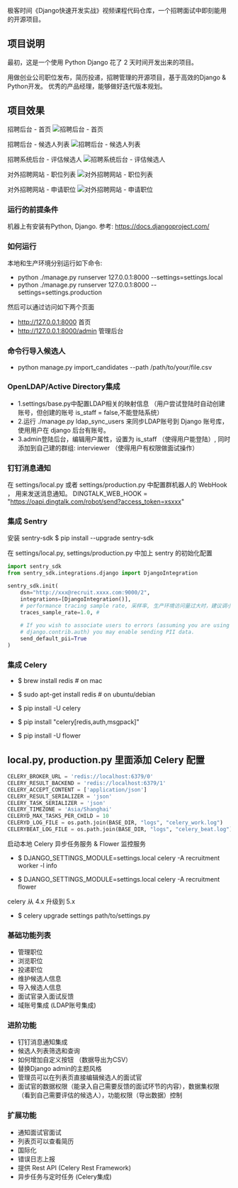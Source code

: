 
极客时间《Django快速开发实战》视频课程代码仓库，一个招聘面试中即刻能用的开源项目。

## 项目说明

最初，这是一个使用 Python Django 花了 2 天时间开发出来的项目。

用做创业公司职位发布，简历投递，招聘管理的开源项目，基于高效的Django & Python开发。
优秀的产品经理，能够做好迭代版本规划。

## 项目效果

招聘后台 - 首页
![招聘后台 - 首页](snapshot/recruitment_home_page.png)

招聘后台 - 候选人列表
![招聘后台 - 候选人列表](snapshot/recruitment_candidate_list.png)


招聘系统后台 - 评估候选人
![招聘系统后台 - 评估候选人](snapshot/recruitment_candidate_evaluation.png)

对外招聘网站 - 职位列表
![对外招聘网站 - 职位列表](snapshot/recruitment_job_list_for_candidates.png)

对外招聘网站 - 申请职位
![对外招聘网站 - 申请职位](snapshot/recruitment_apply_job.png)


### 运行的前提条件

机器上有安装有Python, Django. 参考:
https://docs.djangoproject.com/

### 如何运行
本地和生产环境分别运行如下命令:
* python ./manage.py runserver 127.0.0.1:8000 --settings=settings.local
* python ./manage.py runserver 127.0.0.1:8000 --settings=settings.production

然后可以通过访问如下两个页面 
* http://127.0.0.1:8000 首页
* http://127.0.0.1:8000/admin 管理后台

### 命令行导入候选人

* python manage.py import_candidates --path /path/to/your/file.csv

### OpenLDAP/Active Directory集成
* 1.settings/base.py中配置LDAP相关的映射信息 （用户尝试登陆时自动创建账号，但创建的账号 is_staff = false,不能登陆系统）
* 2.运行 ./manage.py ldap_sync_users 来同步LDAP账号到 Django 账号库， 使用用户在 django 后台有账号。
* 3.admin登陆后台，编辑用户属性，设置为 is_staff （使得用户能登陆）, 同时添加到自己建的群组: interviewer （使得用户有权限做面试操作）

### 钉钉消息通知

在 settings/local.py 或者 settings/production.py 中配置群机器人的 WebHook ， 用来发送消息通知。
DINGTALK_WEB_HOOK = "https://oapi.dingtalk.com/robot/send?access_token=xsxxx"

### 集成 Sentry
安装 sentry-sdk
    $ pip install --upgrade sentry-sdk

在 settings/local.py, settings/production.py 中加上 sentry 的初始化配置
```python
import sentry_sdk
from sentry_sdk.integrations.django import DjangoIntegration

sentry_sdk.init(
    dsn="http://xxx@recruit.xxxx.com:9000/2",
    integrations=[DjangoIntegration()],
    # performance tracing sample rate, 采样率, 生产环境访问量过大时，建议调小（不用每一个URL请求都记录性能）
    traces_sample_rate=1.0, # 
    
    # If you wish to associate users to errors (assuming you are using
    # django.contrib.auth) you may enable sending PII data.
    send_default_pii=True
)
```

### 集成 Celery

* $ brew install redis  # on mac
* $ sudo apt-get install redis # on ubuntu/debian

* $ pip install -U celery
* $ pip install "celery[redis,auth,msgpack]"
* $ pip install -U flower


## local.py, production.py 里面添加 Celery 配置
```python
CELERY_BROKER_URL = 'redis://localhost:6379/0'
CELERY_RESULT_BACKEND = 'redis://localhost:6379/1'
CELERY_ACCEPT_CONTENT = ['application/json']
CELERY_RESULT_SERIALIZER = 'json'
CELERY_TASK_SERIALIZER = 'json'
CELERY_TIMEZONE = 'Asia/Shanghai'
CELERYD_MAX_TASKS_PER_CHILD = 10
CELERYD_LOG_FILE = os.path.join(BASE_DIR, "logs", "celery_work.log")
CELERYBEAT_LOG_FILE = os.path.join(BASE_DIR, "logs", "celery_beat.log")
```

启动本地 Celery 异步任务服务 & Flower 监控服务
* $ DJANGO_SETTINGS_MODULE=settings.local celery -A recruitment worker -l info

* $ DJANGO_SETTINGS_MODULE=settings.local celery -A recruitment flower 

celery 从  4.x 升级到 5.x
* $ celery upgrade settings path/to/settings.py

### 基础功能列表
* 管理职位
* 浏览职位
* 投递职位 
* 维护候选人信息
* 导入候选人信息
* 面试官录入面试反馈
* 域账号集成 (LDAP账号集成)

### 进阶功能
* 钉钉消息通知集成 
* 候选人列表筛选和查询 
* 如何增加自定义按钮 （数据导出为CSV） 
* 替换Django admin的主题风格
* 管理员可以在列表页直接编辑候选人的面试官
* 面试官的数据权限（能录入自己需要反馈的面试环节的内容），数据集权限（看到自己需要评估的候选人），功能权限（导出数据）控制

### 扩展功能 
* 通知面试官面试 
* 列表页可以查看简历
* 国际化
* 错误日志上报
* 提供 Rest API (Celery Rest Framework)
* 异步任务与定时任务 (Celery集成)
